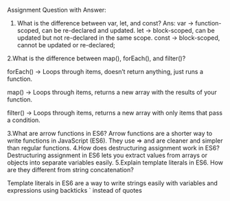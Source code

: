 Assignment Question with Answer:

1. What is the difference between var, let, and const?
   Ans:
   var → function-scoped, can be re-declared and updated.
   let → block-scoped, can be updated but not re-declared in the same scope.
   const → block-scoped, cannot be updated or re-declared;

2.What is the difference between map(), forEach(), and filter()?

forEach() → Loops through items, doesn’t return anything, just runs a function.

map() → Loops through items, returns a new array with the results of your function.

filter() → Loops through items, returns a new array with only items that pass a condition.

3.What are arrow functions in ES6?
Arrow functions are a shorter way to write functions in JavaScript (ES6). They use => and are cleaner and simpler than regular functions.
4.How does destructuring assignment work in ES6?
Destructuring assignment in ES6 lets you extract values from arrays or objects into separate variables easily.
5.Explain template literals in ES6. How are they different from string concatenation?

Template literals in ES6 are a way to write strings easily with variables and expressions using backticks ` instead of quotes
